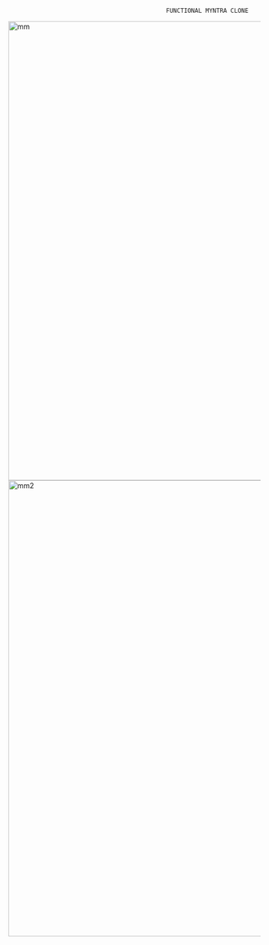 
                                                FUNCTIONAL MYNTRA CLONE 
<img width="1890" height="918" alt="mm" src="https://github.com/user-attachments/assets/122df1e2-1f88-40da-b0b5-e6ff5606ffcf" />


<img width="1902" height="912" alt="mm2" src="https://github.com/user-attachments/assets/08042b57-8098-47b1-8db2-8963113cec95" />
